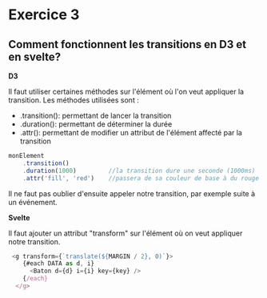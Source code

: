 # Exercice 3

## Comment fonctionnent les transitions en D3 et en svelte?

**D3**

Il faut utiliser certaines méthodes sur l'élément où l'on veut appliquer la transition. Les méthodes utilisées sont :

- .transition(): permettant de lancer la transition
- .duration(): permettant de déterminer la durée
- .attr(): permettant de modifier un attribut de l'élément affecté par la transition

```javascript
monElement
	.transition()
	.duration(1000)			//la transition dure une seconde (1000ms)
	.attr('fill', 'red')	//passera de sa couleur de base à du rouge
```

Il ne faut pas oublier d'ensuite appeler notre transition, par exemple suite à un événement.



**Svelte**

Il faut ajouter un attribut "transform" sur l'élément où on veut appliquer notre transition. 

```javascript
 <g transform={`translate(${MARGIN / 2}, 0)`}>
    {#each DATA as d, i}
      <Baton d={d} i={i} key={key} />
    {/each}
  </g>
```